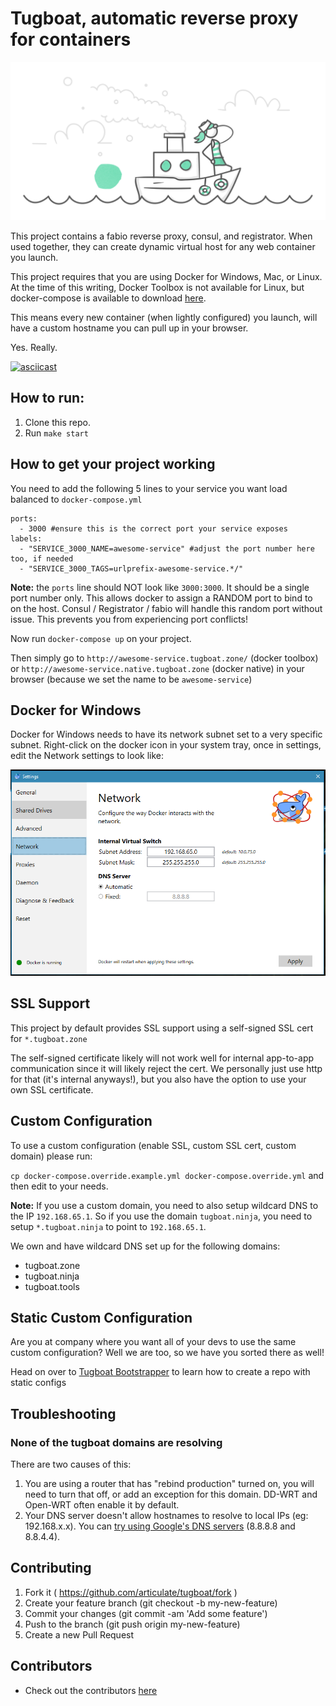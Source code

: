 # Tugboat, automatic reverse proxy for containers

![tugboat logo](/tugboat.png)

This project contains a fabio reverse proxy, consul, and registrator.  When used together, they can create dynamic virtual host for any web container you launch.

This project requires that you are using Docker for Windows, Mac, or Linux. At the time of this writing, Docker Toolbox is not available for Linux, but docker-compose is available to download [here](https://docs.docker.com/compose/install/).

This means every new container (when lightly configured) you launch, will have a custom hostname you can pull up in your browser.

Yes. Really.

[![asciicast](https://asciinema.org/a/41133.png)](https://asciinema.org/a/41133)

## How to run:

1. Clone this repo.
2. Run `make start`

## How to get your project working

You need to add the following 5 lines to your service you want load balanced to `docker-compose.yml`

```
ports:
  - 3000 #ensure this is the correct port your service exposes
labels:
  - "SERVICE_3000_NAME=awesome-service" #adjust the port number here too, if needed
  - "SERVICE_3000_TAGS=urlprefix-awesome-service.*/"
```

**Note:** the `ports` line should NOT look like `3000:3000`. It should be a single port number only.  This allows docker to assign a RANDOM port to bind to on the host.  Consul / Registrator / fabio will handle this random port without issue. This prevents you from experiencing port conflicts!

Now run `docker-compose up` on your project.

Then simply go to `http://awesome-service.tugboat.zone/` (docker toolbox) or `http://awesome-service.native.tugboat.zone` (docker native) in your browser (because we set the name to be `awesome-service`)

## Docker for Windows

Docker for Windows needs to have its network subnet set to a very specific subnet.  Right-click on the docker icon in your system tray, once in settings, edit the Network settings to look like:

![](/windows-network.png)

## SSL Support

This project by default provides SSL support using a self-signed SSL cert for `*.tugboat.zone`

The self-signed certificate likely will not work well for internal app-to-app communication since it will likely reject the cert.  We personally just use http for that (it's internal anyways!), but you also have the option to use your own SSL certificate.

## Custom Configuration

To use a custom configuration (enable SSL, custom SSL cert, custom domain) please run:

`cp docker-compose.override.example.yml docker-compose.override.yml` and then edit to your needs.

**Note:** If you use a custom domain, you need to also setup wildcard DNS to the IP `192.168.65.1`. So if you use the domain `tugboat.ninja`, you need to setup `*.tugboat.ninja` to point to `192.168.65.1`.

We own and have wildcard DNS set up for the following domains:

* tugboat.zone
* tugboat.ninja
* tugboat.tools

## Static Custom Configuration

Are you at company where you want all of your devs to use the same custom configuration?  Well we are too, so we have you sorted there as well!

Head on over to [Tugboat Bootstrapper](https://github.com/articulate/tugboat-bootstrapper) to learn how to create a repo with static configs

## Troubleshooting

### None of the tugboat domains are resolving

There are two causes of this:

1. You are using a router that has "rebind production" turned on, you will need to turn that off, or add an exception for this domain.  DD-WRT and Open-WRT often enable it by default.
2. Your DNS server doesn't allow hostnames to resolve to local IPs (eg: 192.168.x.x).  You can [try using Google's DNS servers](https://support.apple.com/en-mide/guide/mac-help/enter-dns-and-search-domain-settings-mh14127) (8.8.8.8 and 8.8.4.4).

## Contributing

1. Fork it ( https://github.com/articulate/tugboat/fork )
2. Create your feature branch (git checkout -b my-new-feature)
3. Commit your changes (git commit -am 'Add some feature')
4. Push to the branch (git push origin my-new-feature)
5. Create a new Pull Request

## Contributors

- Check out the contributors [here](https://github.com/articulate/tugboat/graphs/contributors)
